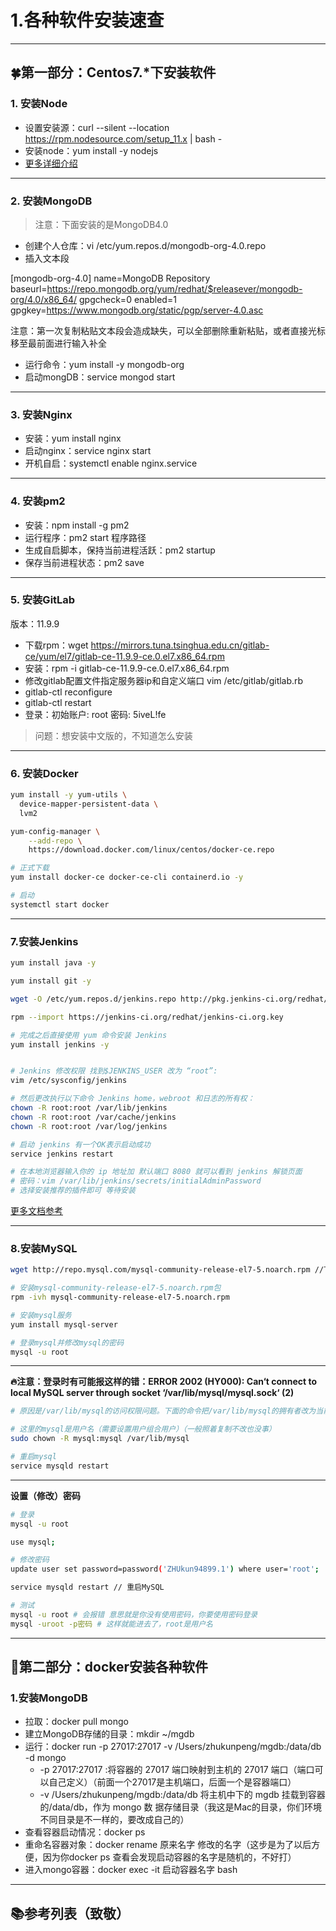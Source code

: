 # 1.各种软件安装速查

---

## 🍀第一部分：Centos7.*下安装软件

### 1. 安装Node

- 设置安装源：curl --silent --location https://rpm.nodesource.com/setup_11.x | bash -
- 安装node：yum install -y nodejs
- [更多详细介绍](https://github.com/nodesource/distributions)

---

### 2. 安装MongoDB

> 注意：下面安装的是MongoDB4.0

- 创建个人仓库：vi /etc/yum.repos.d/mongodb-org-4.0.repo
- 插入文本段

[mongodb-org-4.0]
name=MongoDB Repository
baseurl=https://repo.mongodb.org/yum/redhat/$releasever/mongodb-org/4.0/x86_64/
gpgcheck=0
enabled=1
gpgkey=https://www.mongodb.org/static/pgp/server-4.0.asc

注意：第一次复制粘贴文本段会造成缺失，可以全部删除重新粘贴，或者直接光标移至最前面进行输入补全

- 运行命令：yum install -y mongodb-org
- 启动mongDB：service mongod start

---

### 3. 安装Nginx

- 安装：yum install nginx
- 启动nginx：service nginx start
- 开机自启：systemctl enable nginx.service 

---

### 4. 安装pm2

- 安装：npm install -g pm2
- 运行程序：pm2 start 程序路径
- 生成自启脚本，保持当前进程活跃：pm2 startup
- 保存当前进程状态：pm2 save

---

### 5. 安装GitLab

版本：11.9.9
- 下载rpm：wget https://mirrors.tuna.tsinghua.edu.cn/gitlab-ce/yum/el7/gitlab-ce-11.9.9-ce.0.el7.x86_64.rpm
- 安装：rpm -i gitlab-ce-11.9.9-ce.0.el7.x86_64.rpm
- 修改gitlab配置文件指定服务器ip和自定义端口 vim  /etc/gitlab/gitlab.rb
- gitlab-ctl reconfigure
- gitlab-ctl restart
- 登录：初始账户: root 密码: 5iveL!fe

> 问题：想安装中文版的，不知道怎么安装

---

### 6. 安装Docker

```sh
yum install -y yum-utils \
  device-mapper-persistent-data \
  lvm2

yum-config-manager \
    --add-repo \
    https://download.docker.com/linux/centos/docker-ce.repo

# 正式下载
yum install docker-ce docker-ce-cli containerd.io -y

# 启动
systemctl start docker
```

---

### 7.安装Jenkins

```sh
yum install java -y

yum install git -y

wget -O /etc/yum.repos.d/jenkins.repo http://pkg.jenkins-ci.org/redhat/jenkins.repo

rpm --import https://jenkins-ci.org/redhat/jenkins-ci.org.key

# 完成之后直接使用 yum 命令安装 Jenkins
yum install jenkins -y


# Jenkins 修改权限 找到$JENKINS_USER 改为 “root”:
vim /etc/sysconfig/jenkins

# 然后更改执行以下命令 Jenkins home，webroot 和日志的所有权：
chown -R root:root /var/lib/jenkins
chown -R root:root /var/cache/jenkins
chown -R root:root /var/log/jenkins

# 启动 jenkins 有一个OK表示启动成功
service jenkins restart

# 在本地浏览器输入你的 ip 地址加 默认端口 8080 就可以看到 jenkins 解锁页面
# 密码：vim /var/lib/jenkins/secrets/initialAdminPassword
# 选择安装推荐的插件即可 等待安装
```


[更多文档参考](https://juejin.im/post/5b371678f265da599f68dfa2)

---

### 8.安装MySQL

```sh
wget http://repo.mysql.com/mysql-community-release-el7-5.noarch.rpm //下载mysql的repo源

# 安装mysql-community-release-el7-5.noarch.rpm包
rpm -ivh mysql-community-release-el7-5.noarch.rpm

# 安装mysql服务
yum install mysql-server

# 登录mysql并修改mysql的密码
mysql -u root
```

---

**🔥注意：登录时有可能报这样的错：ERROR 2002 (HY000): Can‘t connect to local MySQL server through socket ‘/var/lib/mysql/mysql.sock‘ (2)**

```sh
# 原因是/var/lib/mysql的访问权限问题。下面的命令把/var/lib/mysql的拥有者改为当前用户：

# 这里的mysql是用户名（需要设置用户组合用户）（一般照着复制不改也没事）
sudo chown -R mysql:mysql /var/lib/mysql

# 重启mysql
service mysqld restart
```

---

**设置（修改）密码**

```sh
# 登录
mysql -u root

use mysql;

# 修改密码
update user set password=password('ZHUkun94899.1') where user='root';

service mysqld restart // 重启MySQL

# 测试
mysql -u root # 会报错 意思就是你没有使用密码，你要使用密码登录
mysql -uroot -p密码 # 这样就能进去了，root是用户名
```

---


## 🌾第二部分：docker安装各种软件

### 1.安装MongoDB

- 拉取：docker pull mongo
- 建立MongoDB存储的目录：mkdir ~/mgdb
- 运行：docker run -p 27017:27017 -v /Users/zhukunpeng/mgdb:/data/db -d mongo
  - -p 27017:27017 :将容器的 27017 端口映射到主机的 27017 端口（端口可以自己定义）（前面一个27017是主机端口，后面一个是容器端口）
  - -v /Users/zhukunpeng/mgdb:/data/db 将主机中下的 mgdb 挂载到容器的/data/db，作为 mongo 数 据存储目录（我这是Mac的目录，你们环境不同目录是不一样的，要改成自己的）
- 查看容器启动情况：docker ps
- 重命名容器对象：docker rename 原来名字 修改的名字（这步是为了以后方便，因为你docker ps 查看会发现启动容器的名字是随机的，不好打）
- 进入mongo容器：docker exec -it 启动容器名字 bash

---


## 📚参考列表（致敬）


